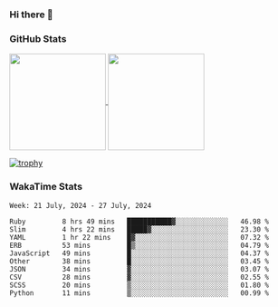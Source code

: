 ### Hi there 👋

### GitHub Stats

<a href="https://github.com/anuraghazra/github-readme-stats">
  <img align="center" height="170px" src="https://github-readme-stats.vercel.app/api/top-langs/?username=tksfjt1024&layout=compact&count_private=true&show_icons=true&show_icons=true&theme=graywhite" />
</a>
<a href="https://github.com/anuraghazra/github-readme-stats">
  <img align="center" height="170px" src="https://github-readme-stats.vercel.app/api?username=tksfjt1024&count_private=true&show_icons=true&show_icons=true&theme=graywhite" />
</a>

[![trophy](https://github-profile-trophy.vercel.app/?username=tksfjt1024)](https://github.com/ryo-ma/github-profile-trophy)

### WakaTime Stats

<!--START_SECTION:waka-->
```text
Week: 21 July, 2024 - 27 July, 2024

Ruby         8 hrs 49 mins   ███████████▓░░░░░░░░░░░░░   46.98 % 
Slim         4 hrs 22 mins   █████▓░░░░░░░░░░░░░░░░░░░   23.30 % 
YAML         1 hr 22 mins    █▓░░░░░░░░░░░░░░░░░░░░░░░   07.32 % 
ERB          53 mins         █▒░░░░░░░░░░░░░░░░░░░░░░░   04.79 % 
JavaScript   49 mins         █░░░░░░░░░░░░░░░░░░░░░░░░   04.37 % 
Other        38 mins         █░░░░░░░░░░░░░░░░░░░░░░░░   03.45 % 
JSON         34 mins         ▓░░░░░░░░░░░░░░░░░░░░░░░░   03.07 % 
CSV          28 mins         ▓░░░░░░░░░░░░░░░░░░░░░░░░   02.55 % 
SCSS         20 mins         ▒░░░░░░░░░░░░░░░░░░░░░░░░   01.80 % 
Python       11 mins         ▒░░░░░░░░░░░░░░░░░░░░░░░░   00.99 % 
```
<!--END_SECTION:waka-->
